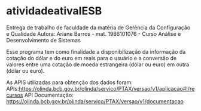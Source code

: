 # atividadeativaIESB
Entrega de trabalho de faculdade da matéria de Gerência da Configuração e Qualidade
Autora: Ariane Barros - mat. 1986101076 - Curso Análise e Desenvolvimento de Sistemas

Esse programa tem como finalidade a disponibilização da informação da cotação do dólar e do euro em reais para o usuário e a conversão de valores entre uma cotação de moeda estrangeira (dólar ou euro) em outra (dólar ou euro).

As APIS utilizadas para obtenção dos dados foram:
APIs:https://olinda.bcb.gov.br/olinda/servico/PTAX/versao/v1/aplicacao#!/recursos
API Documentação: https://olinda.bcb.gov.br/olinda/servico/PTAX/versao/v1/documentacao

